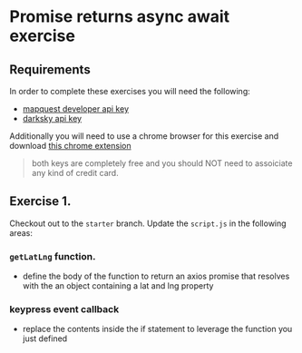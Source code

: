 # Promise returns async await exercise

## Requirements
In order to complete these exercises you will need the following:

- [mapquest developer api key](https://developer.mapquest.com/plan_purchase/steps/business_edition/business_edition_free/register)
- [darksky api key](https://darksky.net/dev/register)

Additionally you will need to use a chrome browser for this exercise and download [this chrome extension](https://chrome.google.com/webstore/detail/allow-control-allow-origi/nlfbmbojpeacfghkpbjhddihlkkiljbi?hl=en)

> both keys are completely free and you should NOT need to assoiciate any kind of credit card.

## Exercise 1.

Checkout out to the `starter` branch. Update the `script.js` in the following areas:

### `getLatLng` function.

- define the body of the function to return an axios promise that resolves with the an object containing a lat and lng property

### keypress event callback
- replace the contents inside the if statement to leverage the function you just defined

